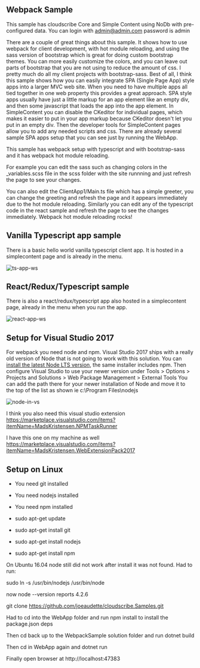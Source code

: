 ## Webpack Sample

This sample has cloudscribe Core and Simple Content using NoDb with pre-configured data.
You can login with admin@admin.com password is admin

There are a couple of great things about this sample. It shows how to use webpack for client development, with hot module reloading, and using the sass version of bootstrap which is great for doing custom bootstrap themes. You can more easily customize the colors, and you can leave out parts of bootstrap that you are not using to reduce the amount of css. I pretty much do all my client projects with bootstrap-sass. Best of all, I think this sample shows how you can easily integrate SPA (Single Page App) style apps into a larger MVC web site. When you need to have multiple apps all tied together in one web property this provides a great approach. SPA style apps usually have just a little markup for an app element like an empty div, and then some javascript that loads the app into the app element. In SimpleContent you can disable the CKeditor for individual pages, which makes it easier to put in your app markup because CKeditor doesn't let you put in an empty div. Then the developer tools for SimpleContent pages allow you to add any needed scripts and css. There are already several sample SPA apps setup that you can see just by running the WebApp.

This sample has webpack setup with typescript and with bootstrap-sass and it has webpack hot module reloading.

For example you can edit the sass such as changing colors in the _variables.scss file in the scss folder with the site runnning and just refresh the page to see your changes.

You can also edit the ClientApp1/Main.ts file which has a simple greeter, you can change the greeting and refresh the page and it appears immediately due to the hot module reloading. Similarly you can edit any of the typescript code in the react sample and refresh the page to see the changes immediately. Webpack hot module reloading rocks!

## Vanilla Typescript app sample

There is a basic hello world vanilla typescript client app. It is hosted in a simplecontent page and is already in the menu.

![ts-app-ws](https://user-images.githubusercontent.com/101627/31852520-1143327e-b647-11e7-9fd8-e9ea36892c3a.jpg)

## React/Redux/Typescript sample

There is also a react/redux/typescript app also hosted in a simplecontent page, already in the menu when you run the app.

![react-app-ws](https://user-images.githubusercontent.com/101627/31852522-16f530be-b647-11e7-88bd-0a4f8f646048.jpg)

## Setup for Visual Studio 2017

For webpack you need node and npm. Visual Studio 2017 ships with a really old version of Node that is not going to work with this solution. You can [install the latest Node LTS version](https://nodejs.org/en/), the same installer includes npm. Then configure Visual Studio to use your newer version under Tools > Options > Projects and Solutions > Web Package Management > External Tools
You can add the path there for your newer installation of Node and move it to the top of the list as shown ie c:\Program Files\nodejs

![node-in-vs](https://user-images.githubusercontent.com/101627/31851327-943d14d0-b631-11e7-8481-097362cb2e14.jpg)

I think you also need this visual studio extension https://marketplace.visualstudio.com/items?itemName=MadsKristensen.NPMTaskRunner

I have this one on my machine as well https://marketplace.visualstudio.com/items?itemName=MadsKristensen.WebExtensionPack2017

## Setup on Linux

* You need git installed
* You need nodejs installed
* You need npm installed

* sudo apt-get update
* sudo apt-get install git
* sudo apt-get install nodejs
* sudo apt-get install npm

On Ubuntu 16.04 node still did not work after install it was not found. Had to run:

sudo ln -s /usr/bin/nodejs /usr/bin/node

now node --version reports 4.2.6

git clone https://github.com/joeaudette/cloudscribe.Samples.git

Had to cd into the WebApp folder and run npm install to install the package.json deps

Then cd back up to the WebpackSample solution folder and run dotnet build

Then cd in WebApp again and dotnet run

Finally open browser at http://localhost:47383

